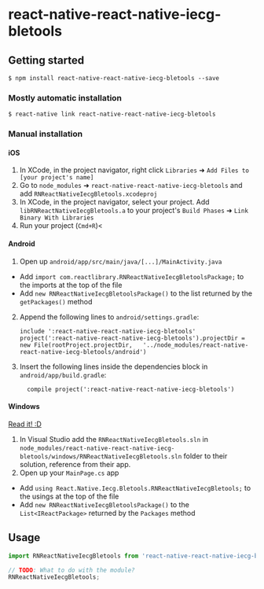 
# react-native-react-native-iecg-bletools

## Getting started

`$ npm install react-native-react-native-iecg-bletools --save`

### Mostly automatic installation

`$ react-native link react-native-react-native-iecg-bletools`

### Manual installation


#### iOS

1. In XCode, in the project navigator, right click `Libraries` ➜ `Add Files to [your project's name]`
2. Go to `node_modules` ➜ `react-native-react-native-iecg-bletools` and add `RNReactNativeIecgBletools.xcodeproj`
3. In XCode, in the project navigator, select your project. Add `libRNReactNativeIecgBletools.a` to your project's `Build Phases` ➜ `Link Binary With Libraries`
4. Run your project (`Cmd+R`)<

#### Android

1. Open up `android/app/src/main/java/[...]/MainActivity.java`
  - Add `import com.reactlibrary.RNReactNativeIecgBletoolsPackage;` to the imports at the top of the file
  - Add `new RNReactNativeIecgBletoolsPackage()` to the list returned by the `getPackages()` method
2. Append the following lines to `android/settings.gradle`:
  	```
  	include ':react-native-react-native-iecg-bletools'
  	project(':react-native-react-native-iecg-bletools').projectDir = new File(rootProject.projectDir, 	'../node_modules/react-native-react-native-iecg-bletools/android')
  	```
3. Insert the following lines inside the dependencies block in `android/app/build.gradle`:
  	```
      compile project(':react-native-react-native-iecg-bletools')
  	```

#### Windows
[Read it! :D](https://github.com/ReactWindows/react-native)

1. In Visual Studio add the `RNReactNativeIecgBletools.sln` in `node_modules/react-native-react-native-iecg-bletools/windows/RNReactNativeIecgBletools.sln` folder to their solution, reference from their app.
2. Open up your `MainPage.cs` app
  - Add `using React.Native.Iecg.Bletools.RNReactNativeIecgBletools;` to the usings at the top of the file
  - Add `new RNReactNativeIecgBletoolsPackage()` to the `List<IReactPackage>` returned by the `Packages` method


## Usage
```javascript
import RNReactNativeIecgBletools from 'react-native-react-native-iecg-bletools';

// TODO: What to do with the module?
RNReactNativeIecgBletools;
```
  